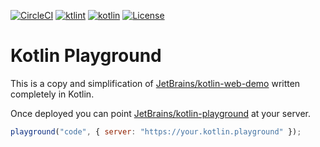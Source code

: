 [![CircleCI](https://circleci.com/gh/hexlabsio/kotlin-playground/tree/master.svg?style=svg)](https://circleci.com/gh/hexlabsio/kotlin-playground/tree/master)
[![ktlint](https://img.shields.io/badge/code%20style-%E2%9D%A4-FF4081.svg)](https://ktlint.github.io/)
<a href="http://kotlinlang.org"><img alt="kotlin" src="https://img.shields.io/badge/kotlin-1.3-blue.svg"></a>
[![License](https://img.shields.io/badge/License-Apache%202.0-blue.svg)](https://opensource.org/licenses/Apache-2.0)

# Kotlin Playground

This is a copy and simplification of [JetBrains/kotlin-web-demo](https://github.com/JetBrains/kotlin-web-demo) written completely in Kotlin.

Once deployed you can point [JetBrains/kotlin-playground](https://github.com/JetBrains/kotlin-playground) at your server.

```javascript
playground("code", { server: "https://your.kotlin.playground" });
```
